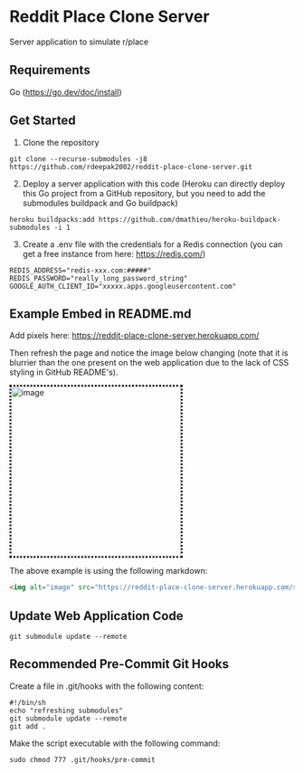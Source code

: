 # Reddit Place Clone Server

Server application to simulate r/place

## Requirements
Go (https://go.dev/doc/install)

## Get Started

1. Clone the repository

```shell
git clone --recurse-submodules -j8 https://github.com/rdeepak2002/reddit-place-clone-server.git
```

2. Deploy a server application with this code (Heroku can directly deploy this Go project from a GitHub repository, but you need to add the submodules buildpack and Go buildpack)

```shell
heroku buildpacks:add https://github.com/dmathieu/heroku-buildpack-submodules -i 1
```

3. Create a .env file with the credentials for a Redis connection (you can get a free instance from here: https://redis.com/)

```dotenv
REDIS_ADDRESS="redis-xxx.com:#####"
REDIS_PASSWORD="really_long_password_string"
GOOGLE_AUTH_CLIENT_ID="xxxxx.apps.googleusercontent.com"
```

## Example Embed in README.md

Add pixels here: https://reddit-place-clone-server.herokuapp.com/

Then refresh the page and notice the image below changing (note that it is blurrier than the one present on the web application due to the lack of CSS styling in GitHub README's).

<img alt="image" src="https://reddit-place-clone-server.herokuapp.com/static/image.png" style="border: dotted black; width: 300px; height: 300px; image-rendering: pixelated; image-rendering: -moz-crisp-edges; image-rendering: crisp-edges;"/> 

The above example is using the following markdown:

```markdown
<img alt="image" src="https://reddit-place-clone-server.herokuapp.com/static/image.png" style="border: dotted black; width: 300px; height: 300px; image-rendering: pixelated; image-rendering: -moz-crisp-edges; image-rendering: crisp-edges;"/> 
```

## Update Web Application Code

```shell
git submodule update --remote 
```

## Recommended Pre-Commit Git Hooks

Create a file in .git/hooks with the following content:  

```shell
#!/bin/sh
echo "refreshing submodules"
git submodule update --remote
git add .
```

Make the script executable with the following command:

```shell
sudo chmod 777 .git/hooks/pre-commit
```